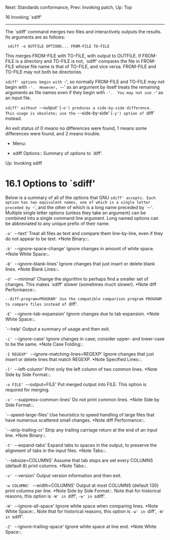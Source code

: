 Next: Standards conformance,  Prev: Invoking patch,  Up: Top

16 Invoking `sdiff'
*******************

The `sdiff' command merges two files and interactively outputs the
results.  Its arguments are as follows:

     sdiff -o OUTFILE OPTIONS... FROM-FILE TO-FILE

   This merges FROM-FILE with TO-FILE, with output to OUTFILE.  If
FROM-FILE is a directory and TO-FILE is not, `sdiff' compares the file
in FROM-FILE whose file name is that of TO-FILE, and vice versa.
FROM-FILE and TO-FILE may not both be directories.

   `sdiff' options begin with `-', so normally FROM-FILE and TO-FILE
may not begin with `-'.  However, `--' as an argument by itself treats
the remaining arguments as file names even if they begin with `-'.  You
may not use `-' as an input file.

   `sdiff' without `--output' (`-o') produces a side-by-side
difference.  This usage is obsolete; use the `--side-by-side' (`-y')
option of `diff' instead.

   An exit status of 0 means no differences were found, 1 means some
differences were found, and 2 means trouble.

* Menu:

* sdiff Options:: Summary of options to `diff'.

Up: Invoking sdiff

16.1 Options to `sdiff'
=======================

Below is a summary of all of the options that GNU `sdiff' accepts.
Each option has two equivalent names, one of which is a single letter
preceded by `-', and the other of which is a long name preceded by
`--'.  Multiple single letter options (unless they take an argument)
can be combined into a single command line argument.  Long named
options can be abbreviated to any unique prefix of their name.

`-a'
`--text'
     Treat all files as text and compare them line-by-line, even if they
     do not appear to be text.  *Note Binary::.

`-b'
`--ignore-space-change'
     Ignore changes in amount of white space.  *Note White Space::.

`-B'
`--ignore-blank-lines'
     Ignore changes that just insert or delete blank lines.  *Note
     Blank Lines::.

`-d'
`--minimal'
     Change the algorithm to perhaps find a smaller set of changes.
     This makes `sdiff' slower (sometimes much slower).  *Note diff
     Performance::.

`--diff-program=PROGRAM'
     Use the compatible comparison program PROGRAM to compare files
     instead of `diff'.

`-E'
`--ignore-tab-expansion'
     Ignore changes due to tab expansion.  *Note White Space::.

`--help'
     Output a summary of usage and then exit.

`-i'
`--ignore-case'
     Ignore changes in case; consider upper- and lower-case to be the
     same.  *Note Case Folding::.

`-I REGEXP'
`--ignore-matching-lines=REGEXP'
     Ignore changes that just insert or delete lines that match REGEXP.
     *Note Specified Lines::.

`-l'
`--left-column'
     Print only the left column of two common lines.  *Note Side by
     Side Format::.

`-o FILE'
`--output=FILE'
     Put merged output into FILE.  This option is required for merging.

`-s'
`--suppress-common-lines'
     Do not print common lines.  *Note Side by Side Format::.

`--speed-large-files'
     Use heuristics to speed handling of large files that have numerous
     scattered small changes.  *Note diff Performance::.

`--strip-trailing-cr'
     Strip any trailing carriage return at the end of an input line.
     *Note Binary::.

`-t'
`--expand-tabs'
     Expand tabs to spaces in the output, to preserve the alignment of
     tabs in the input files.  *Note Tabs::.

`--tabsize=COLUMNS'
     Assume that tab stops are set every COLUMNS (default 8) print
     columns.  *Note Tabs::.

`-v'
`--version'
     Output version information and then exit.

`-w COLUMNS'
`--width=COLUMNS'
     Output at most COLUMNS (default 130) print columns per line.
     *Note Side by Side Format::.  Note that for historical reasons,
     this option is `-W' in `diff', `-w' in `sdiff'.

`-W'
`--ignore-all-space'
     Ignore white space when comparing lines.  *Note White Space::.
     Note that for historical reasons, this option is `-w' in `diff',
     `-W' in `sdiff'.

`-Z'
`--ignore-trailing-space'
     Ignore white space at line end.  *Note White Space::.

